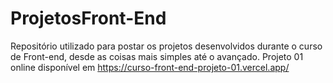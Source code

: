 # ProjetosFront-End
Repositório utilizado para postar os projetos desenvolvidos durante o curso de Front-end, desde as coisas mais simples até o avançado.
Projeto 01 online disponível em https://curso-front-end-projeto-01.vercel.app/
